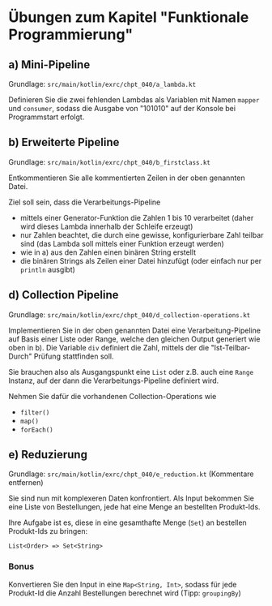 # Übungen zum Kapitel "Funktionale Programmierung"

## a) Mini-Pipeline

Grundlage: `src/main/kotlin/exrc/chpt_040/a_lambda.kt`

Definieren Sie die zwei fehlenden Lambdas als Variablen mit Namen `mapper` und `consumer`, sodass die Ausgabe von
"101010" auf der Konsole bei Programmstart erfolgt.

## b) Erweiterte Pipeline

Grundlage: `src/main/kotlin/exrc/chpt_040/b_firstclass.kt`

Entkommentieren Sie alle kommentierten Zeilen in der oben genannten Datei.

Ziel soll sein, dass die Verarbeitungs-Pipeline

* mittels einer Generator-Funktion die Zahlen 1 bis 10 verarbeitet (daher wird dieses Lambda innerhalb der Schleife
  erzeugt)
* nur Zahlen beachtet, die durch eine gewisse, konfigurierbare Zahl teilbar sind (das Lambda soll mittels
  einer Funktion erzeugt werden)
* wie in a) aus den Zahlen einen binären String erstellt
* die binären Strings als Zeilen einer Datei hinzufügt (oder einfach nur per `println` ausgibt)

## d) Collection Pipeline

Grundlage: `src/main/kotlin/exrc/chpt_040/d_collection-operations.kt`

Implementieren Sie in der oben genannten Datei eine Verarbeitung-Pipeline auf Basis einer
Liste oder Range, welche den gleichen Output generiert wie oben in b). Die Variable `div` definiert die Zahl,
mittels der die "Ist-Teilbar-Durch" Prüfung stattfinden soll.

Sie brauchen also als Ausgangspunkt eine `List` oder z.B. auch eine `Range` Instanz, auf der dann die
Verarbeitungs-Pipeline definiert wird.

Nehmen Sie dafür die vorhandenen Collection-Operations wie

* `filter()`
* `map()`
* `forEach()`

## e) Reduzierung

Grundlage: `src/main/kotlin/exrc/chpt_040/e_reduction.kt` (Kommentare entfernen)

Sie sind nun mit komplexeren Daten konfrontiert. Als Input bekommen Sie eine Liste von Bestellungen, jede hat
eine Menge an bestellten Produkt-Ids.

Ihre Aufgabe ist es, diese in eine gesamthafte Menge (`Set`) an bestellen Produkt-Ids zu bringen:

`List<Order> => Set<String>`

### Bonus

Konvertieren Sie den Input in eine `Map<String, Int>`, sodass für jede Produkt-Id die Anzahl Bestellungen
berechnet wird (Tipp: `groupingBy`)